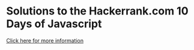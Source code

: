 # Solutions to the Hackerrank.com 10 Days of Javascript

[Click here for more information](https://www.hackerrank.com/domains/tutorials/10-days-of-javascript "Hackerrank")  
